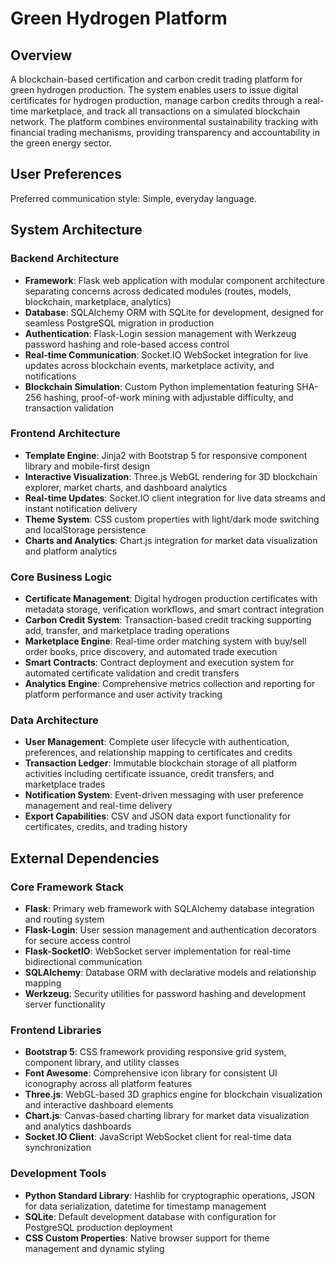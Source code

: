 # Green Hydrogen Platform

## Overview

A blockchain-based certification and carbon credit trading platform for green hydrogen production. The system enables users to issue digital certificates for hydrogen production, manage carbon credits through a real-time marketplace, and track all transactions on a simulated blockchain network. The platform combines environmental sustainability tracking with financial trading mechanisms, providing transparency and accountability in the green energy sector.

## User Preferences

Preferred communication style: Simple, everyday language.

## System Architecture

### Backend Architecture
- **Framework**: Flask web application with modular component architecture separating concerns across dedicated modules (routes, models, blockchain, marketplace, analytics)
- **Database**: SQLAlchemy ORM with SQLite for development, designed for seamless PostgreSQL migration in production
- **Authentication**: Flask-Login session management with Werkzeug password hashing and role-based access control
- **Real-time Communication**: Socket.IO WebSocket integration for live updates across blockchain events, marketplace activity, and notifications
- **Blockchain Simulation**: Custom Python implementation featuring SHA-256 hashing, proof-of-work mining with adjustable difficulty, and transaction validation

### Frontend Architecture
- **Template Engine**: Jinja2 with Bootstrap 5 for responsive component library and mobile-first design
- **Interactive Visualization**: Three.js WebGL rendering for 3D blockchain explorer, market charts, and dashboard analytics
- **Real-time Updates**: Socket.IO client integration for live data streams and instant notification delivery
- **Theme System**: CSS custom properties with light/dark mode switching and localStorage persistence
- **Charts and Analytics**: Chart.js integration for market data visualization and platform analytics

### Core Business Logic
- **Certificate Management**: Digital hydrogen production certificates with metadata storage, verification workflows, and smart contract integration
- **Carbon Credit System**: Transaction-based credit tracking supporting add, transfer, and marketplace trading operations
- **Marketplace Engine**: Real-time order matching system with buy/sell order books, price discovery, and automated trade execution
- **Smart Contracts**: Contract deployment and execution system for automated certificate validation and credit transfers
- **Analytics Engine**: Comprehensive metrics collection and reporting for platform performance and user activity tracking

### Data Architecture
- **User Management**: Complete user lifecycle with authentication, preferences, and relationship mapping to certificates and credits
- **Transaction Ledger**: Immutable blockchain storage of all platform activities including certificate issuance, credit transfers, and marketplace trades
- **Notification System**: Event-driven messaging with user preference management and real-time delivery
- **Export Capabilities**: CSV and JSON data export functionality for certificates, credits, and trading history

## External Dependencies

### Core Framework Stack
- **Flask**: Primary web framework with SQLAlchemy database integration and routing system
- **Flask-Login**: User session management and authentication decorators for secure access control
- **Flask-SocketIO**: WebSocket server implementation for real-time bidirectional communication
- **SQLAlchemy**: Database ORM with declarative models and relationship mapping
- **Werkzeug**: Security utilities for password hashing and development server functionality

### Frontend Libraries
- **Bootstrap 5**: CSS framework providing responsive grid system, component library, and utility classes
- **Font Awesome**: Comprehensive icon library for consistent UI iconography across all platform features
- **Three.js**: WebGL-based 3D graphics engine for blockchain visualization and interactive dashboard elements
- **Chart.js**: Canvas-based charting library for market data visualization and analytics dashboards
- **Socket.IO Client**: JavaScript WebSocket client for real-time data synchronization

### Development Tools
- **Python Standard Library**: Hashlib for cryptographic operations, JSON for data serialization, datetime for timestamp management
- **SQLite**: Default development database with configuration for PostgreSQL production deployment
- **CSS Custom Properties**: Native browser support for theme management and dynamic styling